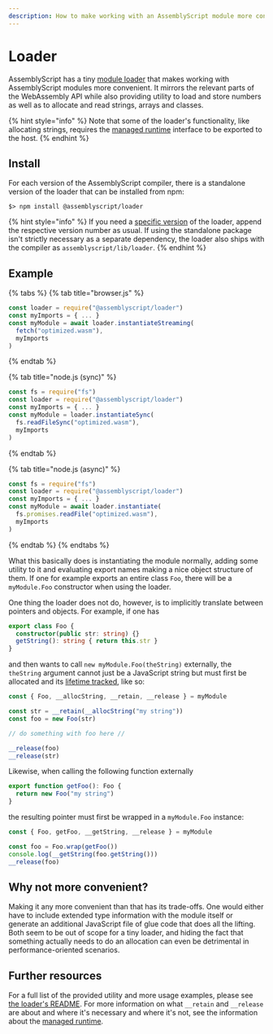```yaml
---
description: How to make working with an AssemblyScript module more convenient.
---
```


# Loader

AssemblyScript has a tiny [module loader](https://github.com/AssemblyScript/assemblyscript/tree/master/lib/loader) that makes working with AssemblyScript modules more convenient. It mirrors the relevant parts of the WebAssembly API while also providing utility to load and store numbers as well as to allocate and read strings, arrays and classes.

{% hint style="info" %}
Note that some of the loader's functionality, like allocating strings, requires the [managed runtime](../details/runtime.md) interface to be exported to the host.
{% endhint %}

## Install

For each version of the AssemblyScript compiler, there is a standalone version of the loader that can be installed from npm:

```text
$> npm install @assemblyscript/loader
```

{% hint style="info" %}
If you need a [specific version](https://github.com/AssemblyScript/assemblyscript/releases) of the loader, append the respective version number as usual. If using the standalone package isn't strictly necessary as a separate dependency, the loader also ships with the compiler as `assemblyscript/lib/loader`.
{% endhint %}

## Example

{% tabs %}
{% tab title="browser.js" %}
```javascript
const loader = require("@assemblyscript/loader")
const myImports = { ... }
const myModule = await loader.instantiateStreaming(
  fetch("optimized.wasm"),
  myImports
)
```
{% endtab %}

{% tab title="node.js \(sync\)" %}
```javascript
const fs = require("fs")
const loader = require("@assemblyscript/loader")
const myImports = { ... }
const myModule = loader.instantiateSync(
  fs.readFileSync("optimized.wasm"),
  myImports
)
```
{% endtab %}

{% tab title="node.js \(async\)" %}
```javascript
const fs = require("fs")
const loader = require("@assemblyscript/loader")
const myImports = { ... }
const myModule = await loader.instantiate(
  fs.promises.readFile("optimized.wasm"),
  myImports
)
```
{% endtab %}
{% endtabs %}

What this basically does is instantiating the module normally, adding some utility to it and evaluating export names making a nice object structure of them. If one for example exports an entire class `Foo`, there will be a `myModule.Foo` constructor when using the loader.

One thing the loader does not do, however, is to implicitly translate between pointers and objects. For example, if one has

```typescript
export class Foo {
  constructor(public str: string) {}
  getString(): string { return this.str }
}
```

and then wants to call `new myModule.Foo(theString)` externally, the `theString` argument cannot just be a JavaScript string but must first be allocated and its [lifetime tracked](../details/runtime.md#managing-lifetimes), like so:

```javascript
const { Foo, __allocString, __retain, __release } = myModule

const str = __retain(__allocString("my string"))
const foo = new Foo(str)

// do something with foo here //

__release(foo)
__release(str)
```

Likewise, when calling the following function externally

```typescript
export function getFoo(): Foo {
  return new Foo("my string")
}
```

the resulting pointer must first be wrapped in a `myModule.Foo` instance:

```javascript
const { Foo, getFoo, __getString, __release } = myModule

const foo = Foo.wrap(getFoo())
console.log(__getString(foo.getString()))
__release(foo)
```

## Why not more convenient?

Making it any more convenient than that has its trade-offs. One would either have to include extended type information with the module itself or generate an additional JavaScript file of glue code that does all the lifting. Both seem to be out of scope for a tiny loader, and hiding the fact that something actually needs to do an allocation can even be detrimental in performance-oriented scenarios.

## Further resources

For a full list of the provided utility and more usage examples, please see [the loader's README](https://github.com/AssemblyScript/assemblyscript/tree/master/lib/loader). For more information on what `__retain` and `__release` are about and where it's necessary and where it's not, see the information about the [managed runtime](../details/runtime.md).

